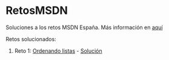 RetosMSDN
=========

Soluciones a los retos MSDN España. Más información en [aquí](http://blogs.msdn.com/b/esmsdn/archive/2014/09/05/161-demuestra-tu-val-237-a-con-los-retosmsdn.aspx)

Retos solucionados:

1. Reto 1: [Ordenando listas](http://blogs.msdn.com/b/esmsdn/archive/2014/09/05/retosmsdn-reto-1-161-ordenando-listas.aspx) - [Solución](http://cjgaliana.com/blog/retos-msdn-ordenar-listas/)
